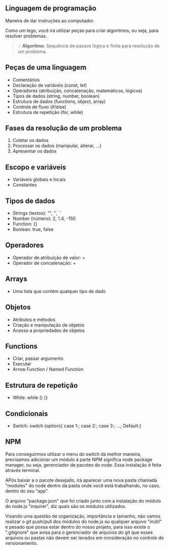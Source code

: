 ## Linguagem de programação

Maneira de dar instruções ao computador.

Como um lego, você irá utilizar peças para criar algoritmos, ou seja, para resolver problemas.

> 💡 **Algoritmo**: Sequência de passos lógica e finita para resolução de um problema.

## Peças de uma linguagem

- Comentários
- Declaração de variáveis (const, let)
- Operadores (atribuição, concatenação, matemáticos, lógicos)
- Tipos de dados (string, number, boolean)
- Estrutura de dados (functions, object, array)
- Controle de fluxo (if/else)
- Estrutura de repetição (for, while)

## Fases da resolução de um problema

1. Coletar os dados
2. Processar os dados (manipular, alterar, ...)
3. Apresentar os dados

## Escopo e variáveis

- Variáveis globais e locais
- Constantes

## Tipos de dados

- Strings (textos): "", '', ``
- Number (número): 2, 1.4, -150 
- Function: {}
- Boolean: true, false

## Operadores

- Operador de atribuição de valor: =
- Operador de concatenação: +

## Arrays

- Uma lista que contém qualquer tipo de dado

## Objetos

- Atributos e métodos
- Criação e manipulação de objetos
- Acesso a propriedades de objetos

## Functions

- Criar, passar argumento
- Executar
- Arrow Function / Named Function

## Estrutura de repetição

- While: while () {}

## Condicionais

- Switch: switch (option){ case 1:; case 2:; case 3:; ...; Default:}

## NPM

Para conseguirmos utilizar o menu do switch da melhor maneira, precisamos adicionar um módulo à parte
NPM significa node package manager, ou seja, gerenciador de pacotes do node. Essa instalação é feita
através terminal.

APós baixar a o pacote desejado, irá aparecer uma nova pasta chamada "modules" do node dentro da pasta
onde você está trabalhando, no caso, dentro do seu "app".

O arquivo "package.json" que foi criado junto com a instalação do módulo do node.js "inquirer", diz
quais são os módulos utilizados.

Visando uma questão de organização, importância e tamanho, não vamos realizar o git push/pull dos módulos
do node.js ou qualquer arquivo "inútil" e pesado que possa estar dentro do nosso projeto, para isso
existe o ".gitignore" que avisa para o gerenciador de arquivos do git que esses arquivos ou pastas não
devem ser levados em consideração no controle de versionamento. 
